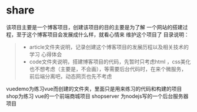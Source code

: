 # share
该项目主要是一个博客项目，创建该项目的目的主要是为了解
一个网站的搭建过程，至于这个博客项目会发展成什么样，就看心情来
维护这个项目了
目录说明：
>* article文件夹说明，记录创建这个博客项目的发展历程以及相关技术的学习
心得体会
>* code文件夹说明，搭建博客项目的代码，先暂时只考虑html
>，css美化也不想考虑（主要是，不会画），等需要后台代码时，在来个微服务，
> 前后端分离吧，动态网页也先不考虑
>
vuedemo为练习vue而创建的文件夹，里面只是用来练习的代码和构建的项目
  shop为练习 vue的一个前端商城项目
  shopserver 为nodejs写的一个后台服务器项目